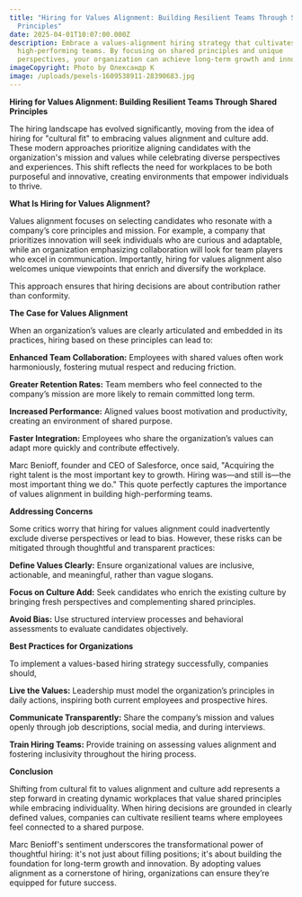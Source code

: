 ```yaml
---
title: "Hiring for Values Alignment: Building Resilient Teams Through Shared
  Principles"
date: 2025-04-01T10:07:00.000Z
description: Embrace a values-alignment hiring strategy that cultivates dynamic,
  high-performing teams. By focusing on shared principles and unique
  perspectives, your organization can achieve long-term growth and innovation.
imageCopyright: Photo by Олександр К
image: /uploads/pexels-1609538911-28390683.jpg
---
```

**Hiring for Values Alignment: Building Resilient Teams Through Shared Principles**

The hiring landscape has evolved significantly, moving from the idea of hiring for "cultural fit" to embracing values alignment and culture add. These modern approaches prioritize aligning candidates with the organization's mission and values while celebrating diverse perspectives and experiences. This shift reflects the need for workplaces to be both purposeful and innovative, creating environments that empower individuals to thrive.

**What Is Hiring for Values Alignment?**

Values alignment focuses on selecting candidates who resonate with a company’s core principles and mission. For example, a company that prioritizes innovation will seek individuals who are curious and adaptable, while an organization emphasizing collaboration will look for team players who excel in communication. Importantly, hiring for values alignment also welcomes unique viewpoints that enrich and diversify the workplace.

This approach ensures that hiring decisions are about contribution rather than conformity.

**The Case for Values Alignment**

When an organization’s values are clearly articulated and embedded in its practices, hiring based on these principles can lead to:

**Enhanced Team Collaboration:** Employees with shared values often work harmoniously, fostering mutual respect and reducing friction.

**Greater Retention Rates:** Team members who feel connected to the company’s mission are
more likely to remain committed long term.

**Increased Performance:** Aligned values boost motivation and productivity, creating an environment of shared purpose.

**Faster Integration:** Employees who share the organization’s values can adapt more quickly and contribute effectively.

Marc Benioff, founder and CEO of Salesforce, once said, "Acquiring the right talent is the most important key to growth. Hiring was—and still is—the most important thing we do." This quote perfectly captures the importance of values alignment in building high-performing teams.

**Addressing Concerns**

Some critics worry that hiring for values alignment could inadvertently exclude diverse perspectives or lead to bias. However, these risks can be mitigated through thoughtful and transparent practices:

**Define Values Clearly:** Ensure organizational values are inclusive, actionable, and meaningful, rather than vague slogans.

**Focus on Culture Add:** Seek candidates who enrich the existing culture by bringing
fresh perspectives and complementing shared principles.

**Avoid Bias:** Use structured interview processes and behavioral assessments to evaluate candidates objectively.

**Best Practices for Organizations**

To implement a values-based hiring strategy successfully, companies should,

**Live the Values:** Leadership must model the organization’s principles in daily actions, inspiring both current employees and prospective hires.

**Communicate Transparently:** Share the company’s mission and values openly through job descriptions, social media, and during interviews.

**Train Hiring Teams:** Provide training on assessing values alignment and fostering inclusivity throughout the hiring process.

**Conclusion** 

Shifting from cultural fit to values alignment and culture add represents a step forward in creating dynamic workplaces that value shared principles while embracing individuality. When hiring decisions are grounded in clearly defined values, companies can cultivate resilient teams where employees feel connected to a shared purpose.

Marc Benioff's sentiment underscores the transformational power of thoughtful hiring: it's not just about filling positions; it's about building the foundation for long-term growth and innovation. By adopting values alignment as a cornerstone of hiring, organizations can ensure they’re equipped for future success.
